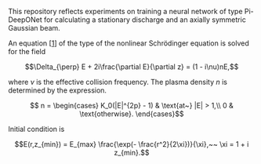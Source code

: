 This repository reflects experiments on training a neural network of type Pi-DeepONet for calculating a stationary discharge and an axially symmetric Gaussian beam.

An equation \[[1](https://doi.org/10.1016/0167-2789(95)00138-T)\] of the type of the nonlinear Schrödinger equation is solved for the field

$$\Delta_{\perp} E + 2i\frac{\partial E}{\partial z} = (1 - i\nu)nE,$$

where $\nu$ is the effective collision frequency. The plasma density  $n$ is determined by the expression.

$$ n = \begin{cases}      
      K_0(|E|^{2p} - 1) & \text{at~} |E| > 1,\\
      0 & \text{otherwise}.
    \end{cases}$$

Initial condition is

$$E(r,z_{min}) = E_{max} \frac{\exp(- \frac{r^2}{2\xi})}{\xi},~~ \xi = 1 + i  z_{min}.$$
